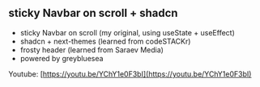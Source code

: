 ## sticky Navbar on scroll + shadcn

- sticky Navbar on scroll (my original, using useState + useEffect)
- shadcn + next-themes (learned from codeSTACKr)
- frosty header (learned from Saraev Media)
- powered by greybluesea

Youtube: [https://youtu.be/YChY1e0F3bI](https://youtu.be/YChY1e0F3bI)
